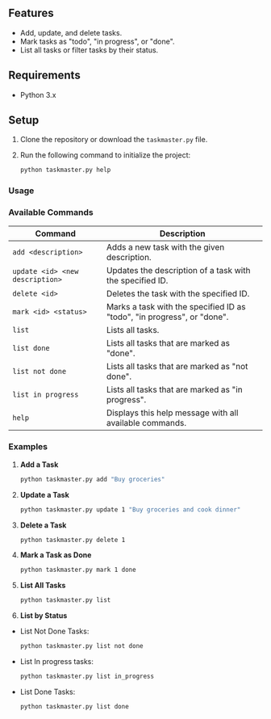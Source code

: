 ## Features
- Add, update, and delete tasks.
- Mark tasks as "todo", "in progress", or "done".
- List all tasks or filter tasks by their status.

## Requirements
- Python 3.x

## Setup
1. Clone the repository or download the `taskmaster.py` file.
2. Run the following command to initialize the project:

   ```bash
   python taskmaster.py help

### Usage

### Available Commands

| Command                           | Description                                                                 |
|-----------------------------------|-----------------------------------------------------------------------------|
| `add <description>`               | Adds a new task with the given description.                                 |
| `update <id> <new description>`   | Updates the description of a task with the specified ID.                    |
| `delete <id>`                     | Deletes the task with the specified ID.                                     |
| `mark <id> <status>`              | Marks a task with the specified ID as "todo", "in progress", or "done".     |
| `list`                            | Lists all tasks.                                                            |
| `list done`                       | Lists all tasks that are marked as "done".                                  |
| `list not done`                   | Lists all tasks that are marked as "not done".                              |
| `list in progress`                | Lists all tasks that are marked as "in progress".                           |
| `help`                            | Displays this help message with all available commands.                     |

### Examples

1. **Add a Task**
   ```bash
   python taskmaster.py add "Buy groceries"

2. **Update a Task**
   ```bash
   python taskmaster.py update 1 "Buy groceries and cook dinner"

3. **Delete a Task**
   ```bash
   python taskmaster.py delete 1

4. **Mark a Task as Done**
   ```bash
   python taskmaster.py mark 1 done

5. **List All Tasks**
   ```bash
   python taskmaster.py list

6. **List by Status**
 - List Not Done Tasks:
   ```bash
   python taskmaster.py list not done
 - List In progress tasks:
   ```bash
   python taskmaster.py list in_progress
 - List Done Tasks:
   ```bash
   python taskmaster.py list done


